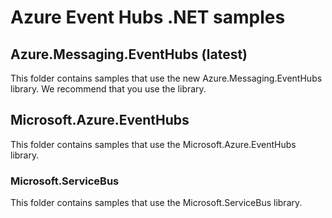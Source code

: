 # Azure Event Hubs .NET samples

## Azure.Messaging.EventHubs (latest)
This folder contains samples that use the new Azure.Messaging.EventHubs library. We recommend that you use the library. 

## Microsoft.Azure.EventHubs
This folder contains samples that use the Microsoft.Azure.EventHubs library. 

### Microsoft.ServiceBus 
This folder contains samples that use the Microsoft.ServiceBus library. 

